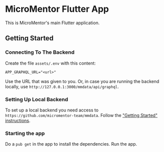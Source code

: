 # MicroMentor Flutter App

This is MicroMentor's main Flutter application. 

## Getting Started

### Connecting To The Backend

Create the file `assets/.env` with this content:

    APP_GRAPHQL_URL="<url>"

Use the URL that was given to you. Or, in case you are running the
backend locally, use `http://127.0.0.1:3000/mmdata/api/graphql`.

### Setting Up Local Backend

To set up a local backend you need access to `https://github.com/micromentor-team/mmdata`. 
Follow the ["Getting Started" instructions](https://github.com/micromentor-team/mmdata/blob/main/docs/getting-started.md).

### Starting the app

Do a `pub get` in the app to install the dependencies.
Run the app.  
